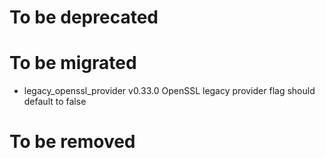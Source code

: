 # To be deprecated

# To be migrated

* legacy_openssl_provider v0.33.0 OpenSSL legacy provider flag should default to false

# To be removed

